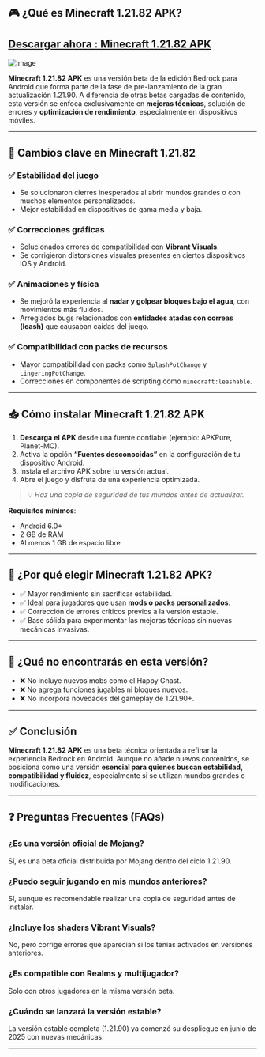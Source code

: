 ## 🎮 ¿Qué es Minecraft 1.21.82 APK?

## [Descargar ahora : Minecraft 1.21.82 APK](https://tinyurl.com/3atxfbya)

![image](https://github.com/user-attachments/assets/547994f0-137f-457b-9228-0ac863acf30e)

**Minecraft 1.21.82 APK** es una versión beta de la edición Bedrock para Android que forma parte de la fase de pre-lanzamiento de la gran actualización 1.21.90. A diferencia de otras betas cargadas de contenido, esta versión se enfoca exclusivamente en **mejoras técnicas**, solución de errores y **optimización de rendimiento**, especialmente en dispositivos móviles.

---

## 🔧 Cambios clave en Minecraft 1.21.82

### ✅ Estabilidad del juego

- Se solucionaron cierres inesperados al abrir mundos grandes o con muchos elementos personalizados.
- Mejor estabilidad en dispositivos de gama media y baja.

### ✅ Correcciones gráficas

- Solucionados errores de compatibilidad con **Vibrant Visuals**.
- Se corrigieron distorsiones visuales presentes en ciertos dispositivos iOS y Android.

### ✅ Animaciones y física

- Se mejoró la experiencia al **nadar y golpear bloques bajo el agua**, con movimientos más fluidos.
- Arreglados bugs relacionados con **entidades atadas con correas (leash)** que causaban caídas del juego.

### ✅ Compatibilidad con packs de recursos

- Mayor compatibilidad con packs como `SplashPotChange` y `LingeringPotChange`.
- Correcciones en componentes de scripting como `minecraft:leashable`.

---

## 📥 Cómo instalar Minecraft 1.21.82 APK

1. **Descarga el APK** desde una fuente confiable (ejemplo: APKPure, Planet-MC).
2. Activa la opción **“Fuentes desconocidas”** en la configuración de tu dispositivo Android.
3. Instala el archivo APK sobre tu versión actual.
4. Abre el juego y disfruta de una experiencia optimizada.

> 💡 *Haz una copia de seguridad de tus mundos antes de actualizar.*

**Requisitos mínimos**:
- Android 6.0+
- 2 GB de RAM
- Al menos 1 GB de espacio libre

---

## 🚀 ¿Por qué elegir Minecraft 1.21.82 APK?

- ✅ Mayor rendimiento sin sacrificar estabilidad.
- ✅ Ideal para jugadores que usan **mods o packs personalizados**.
- ✅ Corrección de errores críticos previos a la versión estable.
- ✅ Base sólida para experimentar las mejoras técnicas sin nuevas mecánicas invasivas.

---

## 🧠 ¿Qué no encontrarás en esta versión?

- ❌ No incluye nuevos mobs como el Happy Ghast.
- ❌ No agrega funciones jugables ni bloques nuevos.
- ❌ No incorpora novedades del gameplay de 1.21.90+.

---

## ✅ Conclusión

**Minecraft 1.21.82 APK** es una beta técnica orientada a refinar la experiencia Bedrock en Android. Aunque no añade nuevos contenidos, se posiciona como una versión **esencial para quienes buscan estabilidad, compatibilidad y fluidez**, especialmente si se utilizan mundos grandes o modificaciones.

---

## ❓ Preguntas Frecuentes (FAQs)

### ¿Es una versión oficial de Mojang?
Sí, es una beta oficial distribuida por Mojang dentro del ciclo 1.21.90.

### ¿Puedo seguir jugando en mis mundos anteriores?
Sí, aunque es recomendable realizar una copia de seguridad antes de instalar.

### ¿Incluye los shaders Vibrant Visuals?
No, pero corrige errores que aparecían si los tenías activados en versiones anteriores.

### ¿Es compatible con Realms y multijugador?
Solo con otros jugadores en la misma versión beta.

### ¿Cuándo se lanzará la versión estable?
La versión estable completa (1.21.90) ya comenzó su despliegue en junio de 2025 con nuevas mecánicas.

---

